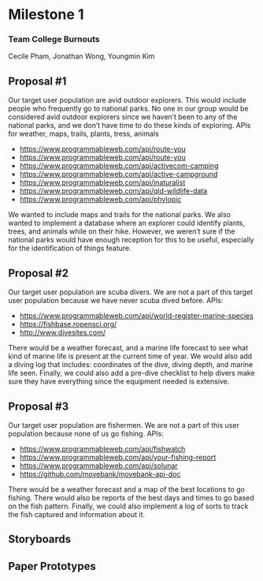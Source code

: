 # Milestone 1

### Team College Burnouts

Cecile Pham, Jonathan Wong, Youngmin Kim



## Proposal #1

Our target user population are avid outdoor explorers. This would include people who frequently go to national parks. No one in our group would be considered avid outdoor explorers since we haven’t been to any of the national parks, and we don’t have time to do these kinds of exploring. 
APIs for weather, maps, trails, plants, tress, animals
  - https://www.programmableweb.com/api/route-you
  - https://www.programmableweb.com/api/route-you
  - https://www.programmableweb.com/api/activecom-camping
  - https://www.programmableweb.com/api/active-campground
  - https://www.programmableweb.com/api/inaturalist
  - https://www.programmableweb.com/api/qld-wildlife-data
  - https://www.programmableweb.com/api/phylopic

We wanted to include maps and trails for the national parks. We also wanted to implement a database where an explorer could identify plants, trees, and animals while on their hike. However, we weren’t sure if the national parks would have enough reception for this to be useful, especially for the identification of things feature. 


## Proposal #2

Our target user population are scuba divers. We are not a part of this target user population because we have never scuba dived before. 
APIs:
  - https://www.programmableweb.com/api/world-register-marine-species
  - https://fishbase.ropensci.org/
  - http://www.divesites.com/

There would be a weather forecast, and a marine life forecast to see what kind of marine life is present at the current time of year. We would also add a diving log that includes: coordinates of the dive, diving depth, and marine life seen. Finally, we could also add a pre-dive checklist to help divers make sure they have everything since the equipment needed is extensive. 

## Proposal #3

Our target user population are fishermen. We are not a part of this user population because none of us go fishing. 
APIs: 
  - https://www.programmableweb.com/api/fishwatch
  - https://www.programmableweb.com/api/your-fishing-report
  - https://www.programmableweb.com/api/solunar
  - https://github.com/movebank/movebank-api-doc

There would be a weather forecast and a map of the best locations to go fishing. There would also be reports of the best days and times to go based on the fish pattern. Finally, we could also implement a log of sorts to track the fish captured and information about it. 

## Storyboards 


## Paper Prototypes
